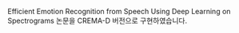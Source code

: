 Efficient Emotion Recognition from Speech Using Deep Learning on Spectrograms 논문을 CREMA-D 버전으로 구현하였습니다.